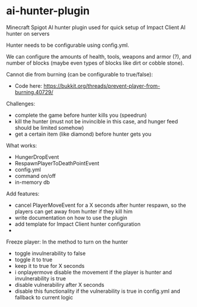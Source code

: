 # ai-hunter-plugin
Minecraft Spigot AI hunter plugin used for quick setup of Impact Client AI hunter on servers


Hunter needs to be configurable using config.yml. 

We can configure the amounts of health, tools, weapons and armor (?), and number of blocks (maybe even types of blocks like dirt or cobble stone).

Cannot die from burning (can be configurable to true/false):
- Code here: https://bukkit.org/threads/prevent-player-from-burning.40729/

Challenges: 
- complete the game before hunter kills you (speedrun)
- kill the hunter (must not be invincible in this case, and hunger feed should be limited somehow)
- get a certain item (like diamond) before hunter gets you




What works: 
- HungerDropEvent
- RespawnPlayerToDeathPointEvent
- config.yml
- command on/off
- in-memory db



Add features: 
- cancel PlayerMoveEvent for a X seconds after hunter respawn, so the players can get away from hunter if they kill him
- write documentation on how to use the plugin
- add template for Impact Client hunter configuration
- 

Freeze player:
In the method to turn on the hunter
- toggle invulnerability to false
- toggle it to true
- keep it to true for X seconds
- i onplayermove disable the movement if the player is hunter and invulnerability is true
- disable vulnerabiliry after X seconds
- disable this functionality if the vulnerability is true in config.yml and fallback to current logic